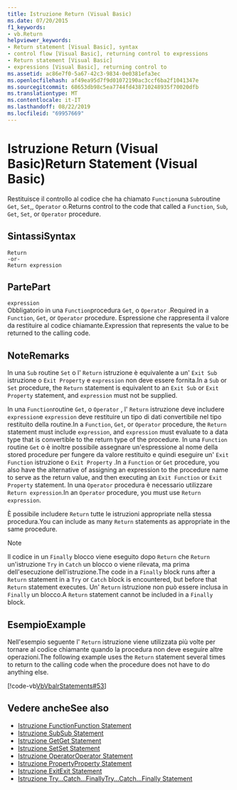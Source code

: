 ```yaml
---
title: Istruzione Return (Visual Basic)
ms.date: 07/20/2015
f1_keywords:
- vb.Return
helpviewer_keywords:
- Return statement [Visual Basic], syntax
- control flow [Visual Basic], returning control to expressions
- Return statement [Visual Basic]
- expressions [Visual Basic], returning control to
ms.assetid: ac86e7f0-5a67-42c3-9834-0e0381efa3ec
ms.openlocfilehash: af49ea95d7f9d01072190ac3ccf6ba2f1041347e
ms.sourcegitcommit: 68653db98c5ea7744fd438710248935f70020dfb
ms.translationtype: MT
ms.contentlocale: it-IT
ms.lasthandoff: 08/22/2019
ms.locfileid: "69957669"
---
```

# <a name="return-statement-visual-basic"></a><span data-ttu-id="63624-102">Istruzione Return (Visual Basic)</span><span class="sxs-lookup"><span data-stu-id="63624-102">Return Statement (Visual Basic)</span></span>
<span data-ttu-id="63624-103">Restituisce il controllo al codice che ha chiamato `Function`una `Sub`routine `Get`, `Set`,, `Operator` o.</span><span class="sxs-lookup"><span data-stu-id="63624-103">Returns control to the code that called a `Function`, `Sub`, `Get`, `Set`, or `Operator` procedure.</span></span>  
  
## <a name="syntax"></a><span data-ttu-id="63624-104">Sintassi</span><span class="sxs-lookup"><span data-stu-id="63624-104">Syntax</span></span>  
  
```  
Return  
-or-  
Return expression  
```  
  
## <a name="part"></a><span data-ttu-id="63624-105">Parte</span><span class="sxs-lookup"><span data-stu-id="63624-105">Part</span></span>  
 `expression`  
 <span data-ttu-id="63624-106">Obbligatorio in una `Function`procedura `Get`, o `Operator` .</span><span class="sxs-lookup"><span data-stu-id="63624-106">Required in a `Function`, `Get`, or `Operator` procedure.</span></span> <span data-ttu-id="63624-107">Espressione che rappresenta il valore da restituire al codice chiamante.</span><span class="sxs-lookup"><span data-stu-id="63624-107">Expression that represents the value to be returned to the calling code.</span></span>  
  
## <a name="remarks"></a><span data-ttu-id="63624-108">Note</span><span class="sxs-lookup"><span data-stu-id="63624-108">Remarks</span></span>  
 <span data-ttu-id="63624-109">In una `Sub` routine `Set` o l' `Return` istruzione è equivalente a un' `Exit Sub` istruzione o `Exit Property` e `expression` non deve essere fornita.</span><span class="sxs-lookup"><span data-stu-id="63624-109">In a `Sub` or `Set` procedure, the `Return` statement is equivalent to an `Exit Sub` or `Exit Property` statement, and `expression` must not be supplied.</span></span>  
  
 <span data-ttu-id="63624-110">In una `Function`routine `Get`, o `Operator` , l' `Return` istruzione deve includere `expression`e `expression` deve restituire un tipo di dati convertibile nel tipo restituito della routine.</span><span class="sxs-lookup"><span data-stu-id="63624-110">In a `Function`, `Get`, or `Operator` procedure, the `Return` statement must include `expression`, and `expression` must evaluate to a data type that is convertible to the return type of the procedure.</span></span> <span data-ttu-id="63624-111">In una `Function` routine `Get` o è inoltre possibile assegnare un'espressione al nome della stored procedure per fungere da valore restituito e quindi eseguire un' `Exit Function` istruzione o `Exit Property` .</span><span class="sxs-lookup"><span data-stu-id="63624-111">In a `Function` or `Get` procedure, you also have the alternative of assigning an expression to the procedure name to serve as the return value, and then executing an `Exit Function` or `Exit Property` statement.</span></span> <span data-ttu-id="63624-112">In una `Operator` procedura è necessario utilizzare `Return expression`.</span><span class="sxs-lookup"><span data-stu-id="63624-112">In an `Operator` procedure, you must use `Return expression`.</span></span>  
  
 <span data-ttu-id="63624-113">È possibile includere `Return` tutte le istruzioni appropriate nella stessa procedura.</span><span class="sxs-lookup"><span data-stu-id="63624-113">You can include as many `Return` statements as appropriate in the same procedure.</span></span>  
  
> [!NOTE]
> <span data-ttu-id="63624-114">Il codice in un `Finally` blocco viene eseguito dopo `Return` che `Return` un'istruzione `Try` in `Catch` un blocco o viene rilevata, ma prima dell'esecuzione dell'istruzione.</span><span class="sxs-lookup"><span data-stu-id="63624-114">The code in a `Finally` block runs after a `Return` statement in a `Try` or `Catch` block is encountered, but before that `Return` statement executes.</span></span> <span data-ttu-id="63624-115">Un' `Return` istruzione non può essere inclusa in `Finally` un blocco.</span><span class="sxs-lookup"><span data-stu-id="63624-115">A `Return` statement cannot be included in a `Finally` block.</span></span>  
  
## <a name="example"></a><span data-ttu-id="63624-116">Esempio</span><span class="sxs-lookup"><span data-stu-id="63624-116">Example</span></span>  
 <span data-ttu-id="63624-117">Nell'esempio seguente l' `Return` istruzione viene utilizzata più volte per tornare al codice chiamante quando la procedura non deve eseguire altre operazioni.</span><span class="sxs-lookup"><span data-stu-id="63624-117">The following example uses the `Return` statement several times to return to the calling code when the procedure does not have to do anything else.</span></span>  
  
 [!code-vb[VbVbalrStatements#53](~/samples/snippets/visualbasic/VS_Snippets_VBCSharp/VbVbalrStatements/VB/Class1.vb#53)]  
  
## <a name="see-also"></a><span data-ttu-id="63624-118">Vedere anche</span><span class="sxs-lookup"><span data-stu-id="63624-118">See also</span></span>

- [<span data-ttu-id="63624-119">Istruzione Function</span><span class="sxs-lookup"><span data-stu-id="63624-119">Function Statement</span></span>](../../../visual-basic/language-reference/statements/function-statement.md)
- [<span data-ttu-id="63624-120">Istruzione Sub</span><span class="sxs-lookup"><span data-stu-id="63624-120">Sub Statement</span></span>](../../../visual-basic/language-reference/statements/sub-statement.md)
- [<span data-ttu-id="63624-121">Istruzione Get</span><span class="sxs-lookup"><span data-stu-id="63624-121">Get Statement</span></span>](../../../visual-basic/language-reference/statements/get-statement.md)
- [<span data-ttu-id="63624-122">Istruzione Set</span><span class="sxs-lookup"><span data-stu-id="63624-122">Set Statement</span></span>](../../../visual-basic/language-reference/statements/set-statement.md)
- [<span data-ttu-id="63624-123">Istruzione Operator</span><span class="sxs-lookup"><span data-stu-id="63624-123">Operator Statement</span></span>](../../../visual-basic/language-reference/statements/operator-statement.md)
- [<span data-ttu-id="63624-124">Istruzione Property</span><span class="sxs-lookup"><span data-stu-id="63624-124">Property Statement</span></span>](../../../visual-basic/language-reference/statements/property-statement.md)
- [<span data-ttu-id="63624-125">Istruzione Exit</span><span class="sxs-lookup"><span data-stu-id="63624-125">Exit Statement</span></span>](../../../visual-basic/language-reference/statements/exit-statement.md)
- [<span data-ttu-id="63624-126">Istruzione Try...Catch...Finally</span><span class="sxs-lookup"><span data-stu-id="63624-126">Try...Catch...Finally Statement</span></span>](../../../visual-basic/language-reference/statements/try-catch-finally-statement.md)
